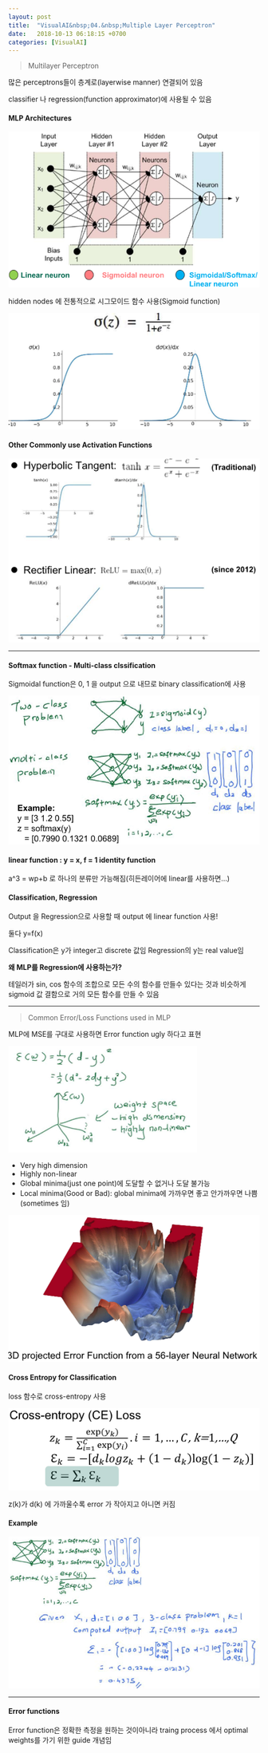```yaml
---
layout: post
title:  "VisualAI&nbsp;04.&nbsp;Multiple Layer Perceptron"
date:   2018-10-13 06:18:15 +0700
categories: [VisualAI]
---
```


> Multilayer Perceptron

많은 perceptrons들이 층계로(layerwise manner) 연결되어 있음

classifier 나 regression(function approximator)에 사용될 수 있음

#### MLP Architectures

![Alt text](/static/img/VisualAI/4.1.PNG)

hidden nodes 에 전통적으로 시그모이드 함수 사용(Sigmoid function)

![Alt text](/static/img/VisualAI/4.2.PNG)

#### Other Commonly use Activation Functions

![Alt text](/static/img/VisualAI/4.3.PNG)

---

#### Softmax function - Multi-class clssification

Sigmoidal function은 0, 1 을 output 으로 내므로 binary classification에 사용

![Alt text](/static/img/VisualAI/4.4.PNG)

#### linear function : y = x, f = 1 identity function

a^3 = wp+b 로 하나의 분류만 가능해짐(히든레이어에 linear를 사용하면…)

#### Classification, Regression 

Output 을  Regression으로 사용할 때  output 에 linear function 사용!

둘다 y=f(x)

Classification은 y가 integer고 discrete 값임
Regression의 y는 real value임

**왜 MLP를 Regression에 사용하는가?**

테일러가 sin, cos 함수의 조합으로 모든 수의 함수를 만들수 있다는 것과 비슷하게 sigmoid 값 결함으로 거의 모든 함수를 만들 수 있음

---

> Common Error/Loss Functions used in MLP

MLP에 MSE를 구대로 사용하면 Error function ugly 하다고 표현

![Alt text](/static/img/VisualAI/4.6.PNG)

- Very high dimension
- Highly non-linear
- Global minima(just one point)에 도달할 수 없거나 도달 불가능
- Local minima(Good or Bad): global minima에 가까우면 좋고 안가까우면 나쁨(sometimes 임)

![Alt text](/static/img/VisualAI/4.5.PNG)

#### Cross Entropy for Classification

loss 함수로 cross-entropy 사용

![Alt text](/static/img/VisualAI/4.7.PNG)

z(k)가 d(k) 에 가까울수록 error 가 작아지고 아니면 커짐

#### Example

![Alt text](/static/img/VisualAI/4.8.PNG)

---

#### Error functions

Error function은 정확한 측정을 원하는 것이아니라 traing process 에서 optimal weights를 가기 위한 guide 개념임

